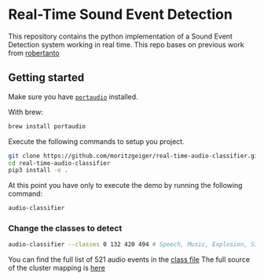 # Real-Time Sound Event Detection

This repository contains the python implementation of a Sound Event Detection system working in real time. 
This repo bases on previous work from [robertanto](https://github.com/robertanto/Real-Time-Sound-Event-Detection)

## Getting started

Make sure you have [`portaudio`](https://formulae.brew.sh/formula/portaudio) installed. 

With brew: 
```bash
brew install portaudio
```
Execute the following commands to setup you project.

```bash 
git clone https://github.com/moritzgeiger/real-time-audio-classifier.git
cd real-time-audio-classifier
pip3 install -e . 
```

At this point you have only to execute the demo by running the following command:

```bash 
audio-classifier
```

### Change the classes to detect


```bash
audio-classifier --classes 0 132 420 494 # Speech, Music, Explosion, Silence 
```

You can find the full list of 521 audio events in the [class file](./src/audio_classifier/data/audioset_class_map.csv)
The full source of the cluster mapping is [here](https://github.com/audioset/ontology/blob/master/ontology.json)
